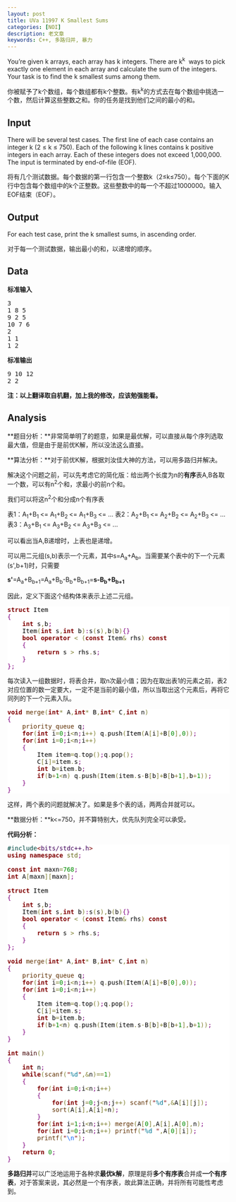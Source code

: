 ```yaml
---
layout: post
title: UVa 11997 K Smallest Sums
categories: [NOI]
description: 老文章
keywords: C++, 多路归并, 暴力
---
```


You’re given k arrays, each array has k integers. There are k<sup>k</sup>  ways to pick exactly one element in each array and calculate the sum of the integers. Your task is to find the k smallest sums among them.

你被赋予了k个数组，每个数组都有k个整数。有k<sup>k</sup>的方式去在每个数组中挑选一个数，然后计算这些整数之和。你的任务是找到他们之间的最小的和。
<!--more-->
## Input

There will be several test cases. The first line of each case contains an integer k (2 ≤ k ≤ 750). Each of the following k lines contains k positive integers in each array. Each of these integers does not exceed 1,000,000\. The input is terminated by end-of-file (EOF).

将有几个测试数据。每个数据的第一行包含一个整数k（2≤k≤750）。每个下面的K行中包含每个数组中的k个正整数。这些整数中的每一个不超过1000000。输入EOF结束（EOF）。

## Output

For each test case, print the k smallest sums, in ascending order.

对于每一个测试数据，输出最小的和，以递增的顺序。

## Data

**标准输入**

<pre>3
1 8 5
9 2 5
10 7 6
2
1 1
1 2</pre>

**标准输出**

<pre>9 10 12
2 2</pre>

**注：以上翻译取自机翻，加上我的修改，应该勉强能看。**

## Analysis

**题目分析：**非常简单明了的题意，如果是最优解，可以直接从每个序列选取最大值，但是由于是前优K解，所以没法这么直接。

**算法分析：**对于前优K解，根据刘汝佳大神的方法，可以用多路归并解决。

解决这个问题之前，可以先考虑它的简化版：给出两个长度为n的**有序**表A,B各取一个数，可以有n<sup>2</sup>个和，求最小的前n个和。

我们可以将这n<sup>2</sup>个和分成n个有序表

表1：A<sub>1</sub>+B<sub>1 </sub><= A<sub>1</sub>+B<sub>2 </sub><= A<sub>1</sub>+B<sub>3 </sub><= ...
表2：A<sub>2</sub>+B<sub>1 </sub><= A<sub>2</sub>+B<sub>2 </sub><= A<sub>2</sub>+B<sub>3 </sub><= ...
表3：A<sub>3</sub>+B<sub>1 </sub><= A<sub>3</sub>+B<sub>2 </sub><= A<sub>3</sub>+B<sub>3 </sub><= ...

可以看出当A,B递增时，上表也是递增。

可以用二元组(s,b)表示一个元素，其中s=A<sub>a</sub>+A<sub>b</sub>。当需要某个表中的下一个元素(s',b+1)时，只需要

**s'**=A<sub>a</sub>+B<sub>b+1</sub>=A<sub>a</sub>+B<sub>b</sub>-B<sub>b</sub>+B<sub>b+1</sub>=**s-B<sub>b</sub>+B<sub>b+1</sub>**

因此，定义下面这个结构体来表示上述二元组。

<pre style='color:#000000;background:#ffffff;'><span style='color:#800000; font-weight:bold; '>struct</span> Item
<span style='color:#800080; '>{</span>
    <span style='color:#800000; font-weight:bold; '>int</span> s<span style='color:#808030; '>,</span>b<span style='color:#800080; '>;</span>
    Item<span style='color:#808030; '>(</span><span style='color:#800000; font-weight:bold; '>int</span> s<span style='color:#808030; '>,</span><span style='color:#800000; font-weight:bold; '>int</span> b<span style='color:#808030; '>)</span><span style='color:#800080; '>:</span>s<span style='color:#808030; '>(</span>s<span style='color:#808030; '>)</span><span style='color:#808030; '>,</span>b<span style='color:#808030; '>(</span>b<span style='color:#808030; '>)</span><span style='color:#800080; '>{</span><span style='color:#800080; '>}</span>
    <span style='color:#800000; font-weight:bold; '>bool</span> <span style='color:#800000; font-weight:bold; '>operator</span> <span style='color:#808030; '>&lt;</span> <span style='color:#808030; '>(</span><span style='color:#800000; font-weight:bold; '>const</span> Item<span style='color:#808030; '>&amp;</span> rhs<span style='color:#808030; '>)</span> <span style='color:#800000; font-weight:bold; '>const</span>  
    <span style='color:#800080; '>{</span>       
        <span style='color:#800000; font-weight:bold; '>return</span> s <span style='color:#808030; '>></span> rhs<span style='color:#808030; '>.</span>s<span style='color:#800080; '>;</span>
    <span style='color:#800080; '>}</span>
<span style='color:#800080; '>}</span><span style='color:#800080; '>;</span>
</pre>


每次读入一组数据时，将表合并，取n次最小值；因为在取出表1的元素之前，表2对应位置的数一定要大，一定不是当前的最小值，所以当取出这个元素后，再将它同列的下一个元素入队。

<pre style='color:#000000;background:#ffffff;'><span style='color:#800000; font-weight:bold; '>void</span> <span style='color:#603000; '>merge</span><span style='color:#808030; '>(</span><span style='color:#800000; font-weight:bold; '>int</span><span style='color:#808030; '>*</span> A<span style='color:#808030; '>,</span><span style='color:#800000; font-weight:bold; '>int</span><span style='color:#808030; '>*</span> B<span style='color:#808030; '>,</span><span style='color:#800000; font-weight:bold; '>int</span><span style='color:#808030; '>*</span> C<span style='color:#808030; '>,</span><span style='color:#800000; font-weight:bold; '>int</span> n<span style='color:#808030; '>)</span>
<span style='color:#800080; '>{</span>
    <span style='color:#603000; '>priority_queue</span> q<span style='color:#800080; '>;</span>
    <span style='color:#800000; font-weight:bold; '>for</span><span style='color:#808030; '>(</span><span style='color:#800000; font-weight:bold; '>int</span> i<span style='color:#808030; '>=</span><span style='color:#008c00; '>0</span><span style='color:#800080; '>;</span>i<span style='color:#808030; '>&lt;</span>n<span style='color:#800080; '>;</span>i<span style='color:#808030; '>+</span><span style='color:#808030; '>+</span><span style='color:#808030; '>)</span> q<span style='color:#808030; '>.</span>push<span style='color:#808030; '>(</span>Item<span style='color:#808030; '>(</span>A<span style='color:#808030; '>[</span>i<span style='color:#808030; '>]</span><span style='color:#808030; '>+</span>B<span style='color:#808030; '>[</span><span style='color:#008c00; '>0</span><span style='color:#808030; '>]</span><span style='color:#808030; '>,</span><span style='color:#008c00; '>0</span><span style='color:#808030; '>)</span><span style='color:#808030; '>)</span><span style='color:#800080; '>;</span>
    <span style='color:#800000; font-weight:bold; '>for</span><span style='color:#808030; '>(</span><span style='color:#800000; font-weight:bold; '>int</span> i<span style='color:#808030; '>=</span><span style='color:#008c00; '>0</span><span style='color:#800080; '>;</span>i<span style='color:#808030; '>&lt;</span>n<span style='color:#800080; '>;</span>i<span style='color:#808030; '>+</span><span style='color:#808030; '>+</span><span style='color:#808030; '>)</span>
    <span style='color:#800080; '>{</span>
        Item item<span style='color:#808030; '>=</span>q<span style='color:#808030; '>.</span>top<span style='color:#808030; '>(</span><span style='color:#808030; '>)</span><span style='color:#800080; '>;</span>q<span style='color:#808030; '>.</span>pop<span style='color:#808030; '>(</span><span style='color:#808030; '>)</span><span style='color:#800080; '>;</span>
        C<span style='color:#808030; '>[</span>i<span style='color:#808030; '>]</span><span style='color:#808030; '>=</span>item<span style='color:#808030; '>.</span>s<span style='color:#800080; '>;</span>
        <span style='color:#800000; font-weight:bold; '>int</span> b<span style='color:#808030; '>=</span>item<span style='color:#808030; '>.</span>b<span style='color:#800080; '>;</span>
        <span style='color:#800000; font-weight:bold; '>if</span><span style='color:#808030; '>(</span>b<span style='color:#808030; '>+</span><span style='color:#008c00; '>1</span><span style='color:#808030; '>&lt;</span>n<span style='color:#808030; '>)</span> q<span style='color:#808030; '>.</span>push<span style='color:#808030; '>(</span>Item<span style='color:#808030; '>(</span>item<span style='color:#808030; '>.</span>s<span style='color:#808030; '>-</span>B<span style='color:#808030; '>[</span>b<span style='color:#808030; '>]</span><span style='color:#808030; '>+</span>B<span style='color:#808030; '>[</span>b<span style='color:#808030; '>+</span><span style='color:#008c00; '>1</span><span style='color:#808030; '>]</span><span style='color:#808030; '>,</span>b<span style='color:#808030; '>+</span><span style='color:#008c00; '>1</span><span style='color:#808030; '>)</span><span style='color:#808030; '>)</span><span style='color:#800080; '>;</span>
    <span style='color:#800080; '>}</span>
<span style='color:#800080; '>}</span>
</pre>


这样，两个表的问题就解决了。如果是多个表的话，两两合并就可以。

**数据分析：**k<=750，并不算特别大，优先队列完全可以承受。

**代码分析：**

<pre style='color:#000000;background:#ffffff;'><span style='color:#004a43; '>#</span><span style='color:#004a43; '>include</span><span style='color:#800000; '>&lt;</span><span style='color:#40015a; '>bits/stdc++.h</span><span style='color:#800000; '>></span>
<span style='color:#800000; font-weight:bold; '>using</span> <span style='color:#800000; font-weight:bold; '>namespace</span> <span style='color:#666616; '>std</span><span style='color:#800080; '>;</span>

<span style='color:#800000; font-weight:bold; '>const</span> <span style='color:#800000; font-weight:bold; '>int</span> maxn<span style='color:#808030; '>=</span><span style='color:#008c00; '>768</span><span style='color:#800080; '>;</span>
<span style='color:#800000; font-weight:bold; '>int</span> A<span style='color:#808030; '>[</span>maxn<span style='color:#808030; '>]</span><span style='color:#808030; '>[</span>maxn<span style='color:#808030; '>]</span><span style='color:#800080; '>;</span>

<span style='color:#800000; font-weight:bold; '>struct</span> Item
<span style='color:#800080; '>{</span>
    <span style='color:#800000; font-weight:bold; '>int</span> s<span style='color:#808030; '>,</span>b<span style='color:#800080; '>;</span>
    Item<span style='color:#808030; '>(</span><span style='color:#800000; font-weight:bold; '>int</span> s<span style='color:#808030; '>,</span><span style='color:#800000; font-weight:bold; '>int</span> b<span style='color:#808030; '>)</span><span style='color:#800080; '>:</span>s<span style='color:#808030; '>(</span>s<span style='color:#808030; '>)</span><span style='color:#808030; '>,</span>b<span style='color:#808030; '>(</span>b<span style='color:#808030; '>)</span><span style='color:#800080; '>{</span><span style='color:#800080; '>}</span>
    <span style='color:#800000; font-weight:bold; '>bool</span> <span style='color:#800000; font-weight:bold; '>operator</span> <span style='color:#808030; '>&lt;</span> <span style='color:#808030; '>(</span><span style='color:#800000; font-weight:bold; '>const</span> Item<span style='color:#808030; '>&amp;</span> rhs<span style='color:#808030; '>)</span> <span style='color:#800000; font-weight:bold; '>const</span>     
    <span style='color:#800080; '>{</span>         
        <span style='color:#800000; font-weight:bold; '>return</span> s <span style='color:#808030; '>></span> rhs<span style='color:#808030; '>.</span>s<span style='color:#800080; '>;</span>
    <span style='color:#800080; '>}</span>
<span style='color:#800080; '>}</span><span style='color:#800080; '>;</span>

<span style='color:#800000; font-weight:bold; '>void</span> <span style='color:#603000; '>merge</span><span style='color:#808030; '>(</span><span style='color:#800000; font-weight:bold; '>int</span><span style='color:#808030; '>*</span> A<span style='color:#808030; '>,</span><span style='color:#800000; font-weight:bold; '>int</span><span style='color:#808030; '>*</span> B<span style='color:#808030; '>,</span><span style='color:#800000; font-weight:bold; '>int</span><span style='color:#808030; '>*</span> C<span style='color:#808030; '>,</span><span style='color:#800000; font-weight:bold; '>int</span> n<span style='color:#808030; '>)</span>
<span style='color:#800080; '>{</span>
    <span style='color:#603000; '>priority_queue</span> q<span style='color:#800080; '>;</span>
    <span style='color:#800000; font-weight:bold; '>for</span><span style='color:#808030; '>(</span><span style='color:#800000; font-weight:bold; '>int</span> i<span style='color:#808030; '>=</span><span style='color:#008c00; '>0</span><span style='color:#800080; '>;</span>i<span style='color:#808030; '>&lt;</span>n<span style='color:#800080; '>;</span>i<span style='color:#808030; '>+</span><span style='color:#808030; '>+</span><span style='color:#808030; '>)</span> q<span style='color:#808030; '>.</span>push<span style='color:#808030; '>(</span>Item<span style='color:#808030; '>(</span>A<span style='color:#808030; '>[</span>i<span style='color:#808030; '>]</span><span style='color:#808030; '>+</span>B<span style='color:#808030; '>[</span><span style='color:#008c00; '>0</span><span style='color:#808030; '>]</span><span style='color:#808030; '>,</span><span style='color:#008c00; '>0</span><span style='color:#808030; '>)</span><span style='color:#808030; '>)</span><span style='color:#800080; '>;</span>
    <span style='color:#800000; font-weight:bold; '>for</span><span style='color:#808030; '>(</span><span style='color:#800000; font-weight:bold; '>int</span> i<span style='color:#808030; '>=</span><span style='color:#008c00; '>0</span><span style='color:#800080; '>;</span>i<span style='color:#808030; '>&lt;</span>n<span style='color:#800080; '>;</span>i<span style='color:#808030; '>+</span><span style='color:#808030; '>+</span><span style='color:#808030; '>)</span>
    <span style='color:#800080; '>{</span>
        Item item<span style='color:#808030; '>=</span>q<span style='color:#808030; '>.</span>top<span style='color:#808030; '>(</span><span style='color:#808030; '>)</span><span style='color:#800080; '>;</span>q<span style='color:#808030; '>.</span>pop<span style='color:#808030; '>(</span><span style='color:#808030; '>)</span><span style='color:#800080; '>;</span>
        C<span style='color:#808030; '>[</span>i<span style='color:#808030; '>]</span><span style='color:#808030; '>=</span>item<span style='color:#808030; '>.</span>s<span style='color:#800080; '>;</span>
        <span style='color:#800000; font-weight:bold; '>int</span> b<span style='color:#808030; '>=</span>item<span style='color:#808030; '>.</span>b<span style='color:#800080; '>;</span>
        <span style='color:#800000; font-weight:bold; '>if</span><span style='color:#808030; '>(</span>b<span style='color:#808030; '>+</span><span style='color:#008c00; '>1</span><span style='color:#808030; '>&lt;</span>n<span style='color:#808030; '>)</span> q<span style='color:#808030; '>.</span>push<span style='color:#808030; '>(</span>Item<span style='color:#808030; '>(</span>item<span style='color:#808030; '>.</span>s<span style='color:#808030; '>-</span>B<span style='color:#808030; '>[</span>b<span style='color:#808030; '>]</span><span style='color:#808030; '>+</span>B<span style='color:#808030; '>[</span>b<span style='color:#808030; '>+</span><span style='color:#008c00; '>1</span><span style='color:#808030; '>]</span><span style='color:#808030; '>,</span>b<span style='color:#808030; '>+</span><span style='color:#008c00; '>1</span><span style='color:#808030; '>)</span><span style='color:#808030; '>)</span><span style='color:#800080; '>;</span>
    <span style='color:#800080; '>}</span>
<span style='color:#800080; '>}</span>

<span style='color:#800000; font-weight:bold; '>int</span> <span style='color:#400000; '>main</span><span style='color:#808030; '>(</span><span style='color:#808030; '>)</span>
<span style='color:#800080; '>{</span>
    <span style='color:#800000; font-weight:bold; '>int</span> n<span style='color:#800080; '>;</span>
    <span style='color:#800000; font-weight:bold; '>while</span><span style='color:#808030; '>(</span><span style='color:#603000; '>scanf</span><span style='color:#808030; '>(</span><span style='color:#800000; '>"</span><span style='color:#007997; '>%d</span><span style='color:#800000; '>"</span><span style='color:#808030; '>,</span><span style='color:#808030; '>&amp;</span>n<span style='color:#808030; '>)</span><span style='color:#808030; '>=</span><span style='color:#808030; '>=</span><span style='color:#008c00; '>1</span><span style='color:#808030; '>)</span>
    <span style='color:#800080; '>{</span>
        <span style='color:#800000; font-weight:bold; '>for</span><span style='color:#808030; '>(</span><span style='color:#800000; font-weight:bold; '>int</span> i<span style='color:#808030; '>=</span><span style='color:#008c00; '>0</span><span style='color:#800080; '>;</span>i<span style='color:#808030; '>&lt;</span>n<span style='color:#800080; '>;</span>i<span style='color:#808030; '>+</span><span style='color:#808030; '>+</span><span style='color:#808030; '>)</span> 
        <span style='color:#800080; '>{</span>
            <span style='color:#800000; font-weight:bold; '>for</span><span style='color:#808030; '>(</span><span style='color:#800000; font-weight:bold; '>int</span> j<span style='color:#808030; '>=</span><span style='color:#008c00; '>0</span><span style='color:#800080; '>;</span>j<span style='color:#808030; '>&lt;</span>n<span style='color:#800080; '>;</span>j<span style='color:#808030; '>+</span><span style='color:#808030; '>+</span><span style='color:#808030; '>)</span> <span style='color:#603000; '>scanf</span><span style='color:#808030; '>(</span><span style='color:#800000; '>"</span><span style='color:#007997; '>%d</span><span style='color:#800000; '>"</span><span style='color:#808030; '>,</span><span style='color:#808030; '>&amp;</span>A<span style='color:#808030; '>[</span>i<span style='color:#808030; '>]</span><span style='color:#808030; '>[</span>j<span style='color:#808030; '>]</span><span style='color:#808030; '>)</span><span style='color:#800080; '>;</span>
            <span style='color:#603000; '>sort</span><span style='color:#808030; '>(</span>A<span style='color:#808030; '>[</span>i<span style='color:#808030; '>]</span><span style='color:#808030; '>,</span>A<span style='color:#808030; '>[</span>i<span style='color:#808030; '>]</span><span style='color:#808030; '>+</span>n<span style='color:#808030; '>)</span><span style='color:#800080; '>;</span>
        <span style='color:#800080; '>}</span>
        <span style='color:#800000; font-weight:bold; '>for</span><span style='color:#808030; '>(</span><span style='color:#800000; font-weight:bold; '>int</span> i<span style='color:#808030; '>=</span><span style='color:#008c00; '>1</span><span style='color:#800080; '>;</span>i<span style='color:#808030; '>&lt;</span>n<span style='color:#800080; '>;</span>i<span style='color:#808030; '>+</span><span style='color:#808030; '>+</span><span style='color:#808030; '>)</span> <span style='color:#603000; '>merge</span><span style='color:#808030; '>(</span>A<span style='color:#808030; '>[</span><span style='color:#008c00; '>0</span><span style='color:#808030; '>]</span><span style='color:#808030; '>,</span>A<span style='color:#808030; '>[</span>i<span style='color:#808030; '>]</span><span style='color:#808030; '>,</span>A<span style='color:#808030; '>[</span><span style='color:#008c00; '>0</span><span style='color:#808030; '>]</span><span style='color:#808030; '>,</span>n<span style='color:#808030; '>)</span><span style='color:#800080; '>;</span>
        <span style='color:#800000; font-weight:bold; '>for</span><span style='color:#808030; '>(</span><span style='color:#800000; font-weight:bold; '>int</span> i<span style='color:#808030; '>=</span><span style='color:#008c00; '>0</span><span style='color:#800080; '>;</span>i<span style='color:#808030; '>&lt;</span>n<span style='color:#800080; '>;</span>i<span style='color:#808030; '>+</span><span style='color:#808030; '>+</span><span style='color:#808030; '>)</span> <span style='color:#603000; '>printf</span><span style='color:#808030; '>(</span><span style='color:#800000; '>"</span><span style='color:#007997; '>%d</span><span style='color:#0000e6; '> </span><span style='color:#800000; '>"</span><span style='color:#808030; '>,</span>A<span style='color:#808030; '>[</span><span style='color:#008c00; '>0</span><span style='color:#808030; '>]</span><span style='color:#808030; '>[</span>i<span style='color:#808030; '>]</span><span style='color:#808030; '>)</span><span style='color:#800080; '>;</span>
        <span style='color:#603000; '>printf</span><span style='color:#808030; '>(</span><span style='color:#800000; '>"</span><span style='color:#0f69ff; '>\n</span><span style='color:#800000; '>"</span><span style='color:#808030; '>)</span><span style='color:#800080; '>;</span>
    <span style='color:#800080; '>}</span>
    <span style='color:#800000; font-weight:bold; '>return</span> <span style='color:#008c00; '>0</span><span style='color:#800080; '>;</span>
<span style='color:#800080; '>}</span>
</pre>

**多路归并**可以广泛地运用于各种求**最优k解**，原理是将**多个有序表**合并成**一个有序表**，对于答案来说，其必然是一个有序表，故此算法正确，并将所有可能性考虑到。
